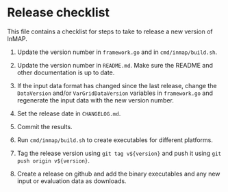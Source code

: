 # Release checklist

This file contains a checklist for steps to take to release a new version of InMAP.

1. Update the version number in `framework.go` and in `cmd/inmap/build.sh`.

1. Update the version number in `README.md`. Make sure the README and other documentation is up to date.

1. If the input data format has changed since the last release, change the `DataVersion` and/or `VarGridDataVersion` variables in `framework.go` and regenerate the input data with the new version number.

1. Set the release date in `CHANGELOG.md`.

1. Commit the results.

1. Run `cmd/inmap/build.sh` to create executables for different platforms.

1. Tag the release version using `git tag v${version}` and push it using `git push origin v${version}`.

1. Create a release on github and add the binary executables and any new input or evaluation data as downloads.
